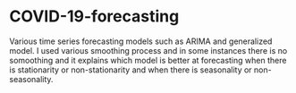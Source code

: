 # COVID-19-forecasting

Various time series forecasting models such as ARIMA and generalized model. I used various smoothing process and in some instances there is no somoothing and it explains which model is better at forecasting when there is stationarity or non-stationarity and when there is seasonality or non-seasonality.
